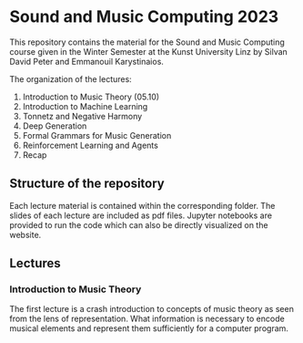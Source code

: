 # Sound and Music Computing 2023

This repository contains the material for the Sound and Music Computing course given in the Winter Semester at the Kunst University Linz by Silvan David Peter and Emmanouil Karystinaios.

The organization of the lectures:

1. Introduction to Music Theory (05.10)
2. Introduction to Machine Learning 
3. Tonnetz and Negative Harmony
4. Deep Generation
5. Formal Grammars for Music Generation
6. Reinforcement Learning and Agents
7. Recap

## Structure of the repository

Each lecture material is contained within the corresponding folder.
The slides of each lecture are included as pdf files.
Jupyter notebooks are provided to run the code which can also be directly visualized on the website.


## Lectures

### Introduction to Music Theory

The first lecture is a crash introduction to concepts of music theory as seen from the lens of representation. What information is necessary to encode musical elements and represent them sufficiently for a computer program.